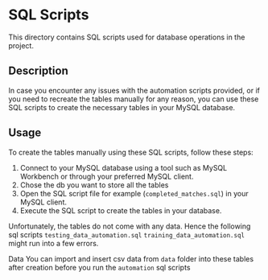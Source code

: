 # SQL Scripts

This directory contains SQL scripts used for database operations in the project.

## Description

In case you encounter any issues with the automation scripts provided, or if you need to recreate the tables manually for any reason, you can use these SQL scripts to create the necessary tables in your MySQL database.

## Usage

To create the tables manually using these SQL scripts, follow these steps:

1. Connect to your MySQL database using a tool such as MySQL Workbench or through your preferred MySQL client.
2. Chose the db you want to store all the tables
3. Open the SQL script file for example (`completed_matches.sql`) in your MySQL client.
4. Execute the SQL script to create the tables in your database.

Unfortunately, the tables do not come with any data. Hence the following sql scripts
`testing_data_automation.sql`
`training_data_automation.sql`
might run into a few errors.

Data
You can import and insert csv data from `data` folder into these tables after creation before you run the `automation` sql scripts



